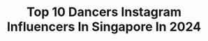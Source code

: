 ---
title: Top 10 Dancers Instagram Influencers In Singapore In 2024
description: >-
  Find top dancers Instagram influencers in Singapore in 2024. Most popular hashtags: #singapore #dance #sgdance #dancer.
platform: Instagram
hits: 10
text_top: Identify the best Instagram profiles on inBeat.
text_bottom: Our search engine has 10 Instagram influencers like this in Singapore for you to collaborate.
profiles:
  - username: "andeecys"
    fullname: >-
      ANDEE CHUA 滷蛋
    bio: >-
      📍🇸🇬🇹🇼🏳️‍🌈⁣⁣ Fitness | Model | Dancer | Community⁣ LGBTQ+ | Diversity & Inclusion | Travel ⁣⁣ ✨PM/email me for any engagement work
    location: "Singapore"
    followers: 139205
    engagement: 150
    commentsToLikes: 0.023002
    id: ck5q1rgx9cezn0i11wnya42r2
    verified: true
    hashtags: "#gaytravel, #lgbtq, #sentosa, #tokyo"
  - username: "lovefromflik"
    fullname: >-
      Flik Renée
    bio: >-
      ⚡️Model | Performer/Dancer | Creative | SG 🇬🇧 MGMT @bamemodels | @sintillatetalent | @valkyriemodels 🌱 @3threescoffee ♣️ itsflick3@gmail.com
    location: "Singapore"
    followers: 30181
    engagement: 245
    commentsToLikes: 0.027961
    id: ck13cn9jt16vl0i19ophqm2th
    verified: false
    hashtags: "#lockdownfashun, #king, #mantra, #femalefamily"
  - username: "6fingermeraki"
    fullname: >-
      Germaine Cheong (Xiao Mei)
    bio: >-
      Dancer | Educator | Radikal Forze 🇸🇬 Organizer @theladiescall 💋 #TeamNike @nike 👩🏻‍🏫 @recognizestudios 👑 Female Hip Hop Session on 1st March ⬇️⬇️⬇️
    location: "Singapore"
    followers: 7197
    engagement: 793
    commentsToLikes: 0.072047
    id: ck5ch08fmpv5u0i11npjqq61o
    verified: false
    hashtags: "#womenhiphop, #hiphopsg, #nikewoman, #sgdance"
  - username: "meowthecatlady"
    fullname: >-
      Melissa "Cat Lady"
    bio: >-
      ♥️ DO IT THE HEART WAY ♥️ 🇸🇬 The Friday Waacking Club ✨ Dancer/Coach/Mentor/Soon-to-be Mommy 🤰🏻
    location: "Singapore"
    followers: 5655
    engagement: 1139
    commentsToLikes: 0.054067
    id: ck0vyo27x4y9b0i194oswda7z
    verified: false
    hashtags: "#waacking, #recognizestudios, #grooveclass, #sgdance"
  - username: "melise__"
    fullname: >-
      Melise 🇸🇬
    bio: >-
      𝕓𝕣𝕠𝕜𝕖𝕟 𝕔𝕣𝕒𝕪𝕠𝕟𝕤 𝕤𝕥𝕚𝕝𝕝 𝕔𝕠𝕝𝕠𝕦𝕣 🍃 🌈 🎨 : Monday 6.40pm @legacy.dco Next course coming up in April dm for more info 🙃
    location: "Singapore"
    followers: 3563
    engagement: 1681
    commentsToLikes: 0.115100
    id: ck136y9o38us70i19k0it942j
    verified: false
    hashtags: "#tutting, #dance, #poppingdance, #dancelife"
  - username: "syazwanrahmad"
    fullname: >-
      Syazwan Rahmad 🇸🇬🏳️‍🌈
    bio: >-
      🤴🏻ᴄʜᴏʀᴇᴏɢʀᴀᴘʜᴇʀ | ᴅᴀɴᴄᴇʀ | ᴘᴇʀғᴏʀᴍᴇʀ | ᴍᴏᴅᴇʟ 💁🏻‍♂️ @syazwanseries @gentlemens.latte @ektasingapura @myproteinsg 𝗰𝗼𝗱𝗲 🆂🆈🆉🆆🅽 -𝟱𝟳% 𝗼𝗳𝗳 LATEST INT ⬇️
    location: "Singapore"
    followers: 8514
    engagement: 397
    commentsToLikes: 0.027555
    id: ck5zk68jziw6s0i14fy0jskbx
    verified: false
    hashtags: "#asian, #performance, #body, #choreography"
  - username: "kyung.2k"
    fullname: >-
      KYUNGHOON 경훈
    bio: >-
      2K 🇰🇷🇸🇬 @fakyu_sg I create content too ✨ #FKBN #Kyungsmen @sejongkorean Dance • Beatbox • Emcee • Translate • Act Danzppl • Courses • Collab [DM]
    location: "Singapore"
    followers: 36322
    engagement: 844
    commentsToLikes: 0.031956
    id: ck5zk5xluivka0i14hn9ylz5f
    verified: false
    hashtags: "#learnkoreanwithfenandmok, #igsg, #singapore, #dance"
  - username: "adelewong"
    fullname: >-
      Adele Wong 王筱惠
    bio: >-
      Actor . Writer . Explorer 🇸🇬🇯🇵 Represented by @flyentertains Twitter: adele_wong
    location: "Singapore"
    followers: 5614
    engagement: 454
    commentsToLikes: 0.064043
    id: ckaormhc0nw1x0i78xc6zumc7
    verified: true
    hashtags: "#makeportraitsnotwar, #explorera, #actorslife, #portraitmood"
  - username: "reggaelovaa"
    fullname: >-
      Shauna Santa Maria
    bio: >-
      Performer | Instructor | Psych | Dancehall SG Tues, 9pm @ O School 🌊
    location: "Singapore"
    followers: 5072
    engagement: 910
    commentsToLikes: 0.044958
    id: ck5zk63x5ivy10i14g6q7vgzs
    verified: false
    hashtags: "#ovamarz, #singaporedance, #dancedaily, #singaporegirl"
  - username: "matildegirasole"
    fullname: >-
      Matilde Girasole
    bio: >-
      MATILDE G - Singer Songwriter 🇮🇹🇸🇬 Bookings: info@matildeg.com
    location: "Singapore"
    followers: 35834
    engagement: 1270
    commentsToLikes: 0.009788
    id: ck9hccoa9ks7e0j78l9wt94ze
    verified: false
    hashtags: "#newreleases, #noneofyourbusiness, #dancemusic, #singersongwriter"
---